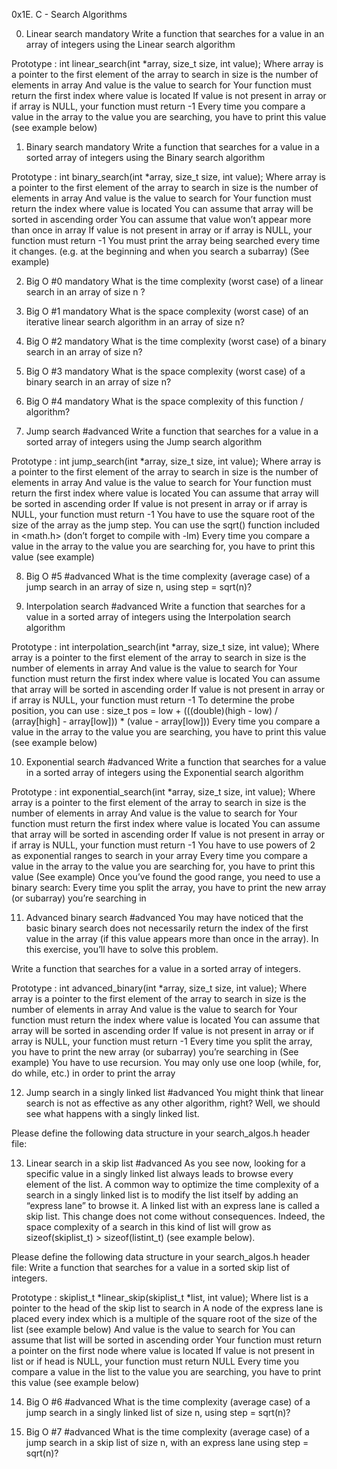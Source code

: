 0x1E. C - Search Algorithms

0. Linear search
mandatory
Write a function that searches for a value in an array of integers using the Linear search algorithm

Prototype : int linear_search(int *array, size_t size, int value);
Where array is a pointer to the first element of the array to search in
size is the number of elements in array
And value is the value to search for
Your function must return the first index where value is located
If value is not present in array or if array is NULL, your function must return -1
Every time you compare a value in the array to the value you are searching, you have to print this value (see example below)

1. Binary search
mandatory
Write a function that searches for a value in a sorted array of integers using the Binary search algorithm

Prototype : int binary_search(int *array, size_t size, int value);
Where array is a pointer to the first element of the array to search in
size is the number of elements in array
And value is the value to search for
Your function must return the index where value is located
You can assume that array will be sorted in ascending order
You can assume that value won’t appear more than once in array
If value is not present in array or if array is NULL, your function must return -1
You must print the array being searched every time it changes. (e.g. at the beginning and when you search a subarray) (See example)

2. Big O #0
mandatory
What is the time complexity (worst case) of a linear search in an array of size n ?

3. Big O #1
mandatory
What is the space complexity (worst case) of an iterative linear search algorithm in an array of size n?

4. Big O #2
mandatory
What is the time complexity (worst case) of a binary search in an array of size n?

5. Big O #3
mandatory
What is the space complexity (worst case) of a binary search in an array of size n?

6. Big O #4
mandatory
What is the space complexity of this function / algorithm?

7. Jump search
#advanced
Write a function that searches for a value in a sorted array of integers using the Jump search algorithm

Prototype : int jump_search(int *array, size_t size, int value);
Where array is a pointer to the first element of the array to search in
size is the number of elements in array
And value is the value to search for
Your function must return the first index where value is located
You can assume that array will be sorted in ascending order
If value is not present in array or if array is NULL, your function must return -1
You have to use the square root of the size of the array as the jump step.
You can use the sqrt() function included in <math.h> (don’t forget to compile with -lm)
Every time you compare a value in the array to the value you are searching for, you have to print this value (see example)

8. Big O #5
#advanced
What is the time complexity (average case) of a jump search in an array of size n, using step = sqrt(n)?

9. Interpolation search
#advanced
Write a function that searches for a value in a sorted array of integers using the Interpolation search algorithm

Prototype : int interpolation_search(int *array, size_t size, int value);
Where array is a pointer to the first element of the array to search in
size is the number of elements in array
And value is the value to search for
Your function must return the first index where value is located
You can assume that array will be sorted in ascending order
If value is not present in array or if array is NULL, your function must return -1
To determine the probe position, you can use : size_t pos = low + (((double)(high - low) / (array[high] - array[low])) * (value - array[low]))
Every time you compare a value in the array to the value you are searching, you have to print this value (see example below)

10. Exponential search
#advanced
Write a function that searches for a value in a sorted array of integers using the Exponential search algorithm

Prototype : int exponential_search(int *array, size_t size, int value);
Where array is a pointer to the first element of the array to search in
size is the number of elements in array
And value is the value to search for
Your function must return the first index where value is located
You can assume that array will be sorted in ascending order
If value is not present in array or if array is NULL, your function must return -1
You have to use powers of 2 as exponential ranges to search in your array
Every time you compare a value in the array to the value you are searching for, you have to print this value (See example)
Once you’ve found the good range, you need to use a binary search:
Every time you split the array, you have to print the new array (or subarray) you’re searching in

11. Advanced binary search
#advanced
You may have noticed that the basic binary search does not necessarily return the index of the first value in the array (if this value appears more than once in the array). In this exercise, you’ll have to solve this problem.

Write a function that searches for a value in a sorted array of integers.

Prototype : int advanced_binary(int *array, size_t size, int value);
Where array is a pointer to the first element of the array to search in
size is the number of elements in array
And value is the value to search for
Your function must return the index where value is located
You can assume that array will be sorted in ascending order
If value is not present in array or if array is NULL, your function must return -1
Every time you split the array, you have to print the new array (or subarray) you’re searching in (See example)
You have to use recursion. You may only use one loop (while, for, do while, etc.) in order to print the array

12. Jump search in a singly linked list
#advanced
You might think that linear search is not as effective as any other algorithm, right? Well, we should see what happens with a singly linked list.

Please define the following data structure in your search_algos.h header file:

13. Linear search in a skip list
#advanced
As you see now, looking for a specific value in a singly linked list always leads to browse every element of the list. A common way to optimize the time complexity of a search in a singly linked list is to modify the list itself by adding an “express lane” to browse it. A linked list with an express lane is called a skip list. This change does not come without consequences. Indeed, the space complexity of a search in this kind of list will grow as sizeof(skiplist_t) > sizeof(listint_t) (see example below).

Please define the following data structure in your search_algos.h header file:
Write a function that searches for a value in a sorted skip list of integers.

Prototype : skiplist_t *linear_skip(skiplist_t *list, int value);
Where list is a pointer to the head of the skip list to search in
A node of the express lane is placed every index which is a multiple of the square root of the size of the list (see example below)
And value is the value to search for
You can assume that list will be sorted in ascending order
Your function must return a pointer on the first node where value is located
If value is not present in list or if head is NULL, your function must return NULL
Every time you compare a value in the list to the value you are searching, you have to print this value (see example below)

14. Big O #6
#advanced
What is the time complexity (average case) of a jump search in a singly linked list of size n, using step = sqrt(n)?

15. Big O #7
#advanced
What is the time complexity (average case) of a jump search in a skip list of size n, with an express lane using step = sqrt(n)?

